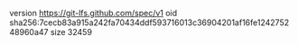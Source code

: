 version https://git-lfs.github.com/spec/v1
oid sha256:7cecb83a915a242fa70434ddf593716013c36904201af16fe124275248960a47
size 32459
